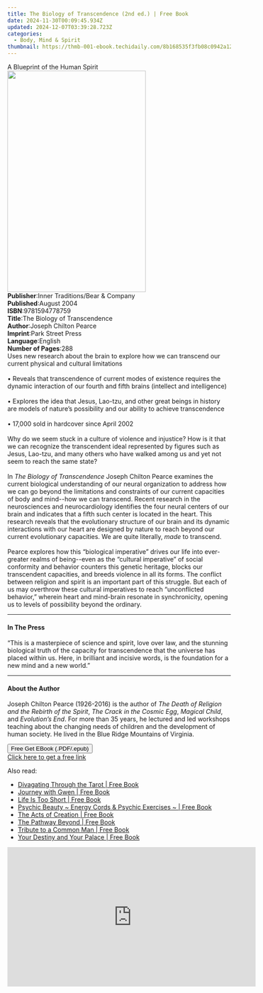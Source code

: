 ```yaml
---
title: The Biology of Transcendence (2nd ed.) | Free Book
date: 2024-11-30T00:09:45.934Z
updated: 2024-12-07T03:39:28.723Z
categories:
  - Body, Mind & Spirit
thumbnail: https://thmb-001-ebook.techidaily.com/8b168535f3fb08c0942a12f5239783ab8a802cc753b4b95325cdc2e6e5457f8d.jpg
---
```

<main id="book-container">
  <div class="flex flex-col">
    <div class="book-brief flex-1 py-6 px-4 sm:p-6 md:py-10 md:px-8">
      <!-- brief-->
      <div class="book-brief-main">A Blueprint of the Human Spirit</div>
    </div>
    <div
      class="book-meta-info flex-1 grid gap-4 col-start-1 col-end-3 row-start-1 sm:mb-6 sm:grid-cols-4 lg:gap-6 lg:col-start-2 lg:row-end-6 lg:row-span-6 lg:mb-0"
    >
      <div
        class="book-meta-info-left place-content-center mt-4 p-4 text-sm leading-6 col-start-2 col-span-2 dark:text-slate-400"
      >
        <img
          class="w-full h-500 object-cover rounded-lg sm:h-255 sm:col-span-2 lg:col-span-full"
          src="https://img-001-ebook.techidaily.com/f56121835ef49889cc4f92967097f8119ba11a688a4017b023dc164f1a8a9479.jpg"
          alt=""
          width="312"
          height="500"
        />
      </div>
      <div
        class="book-meta-info-right mt-2 col-start-1 row-start-2 col-span-3 self-center"
      >
        <!-- meta data  -->
        <div class="flex flex-col px-4 md:px-8">
          <div class="flex-1">
            <strong>Publisher</strong>:<span class="px-2"
              >Inner Traditions/Bear &amp; Company</span
            >
          </div>
          <div class="flex-1">
            <strong>Published</strong>:<span class="px-2">August 2004</span>
          </div>
          <div class="flex-1">
            <strong>ISBN</strong>:<span class="px-2">9781594778759</span>
          </div>
          <div class="flex-1">
            <strong>Title</strong>:<span class="px-2"
              >The Biology of Transcendence</span
            >
          </div>
          <div class="flex-1">
            <strong>Author</strong>:<span class="px-2"
              >Joseph Chilton Pearce</span
            >
          </div>
          <div class="flex-1">
            <strong>Imprint</strong>:<span class="px-2">Park Street Press</span>
          </div>
          <div class="flex-1">
            <strong>Language</strong>:<span class="px-2">English</span>
          </div>
          <div class="flex-1">
            <strong>Number of Pages</strong>:<span class="px-2">288</span>
          </div>
        </div>
      </div>
    </div>
    <div class="book-description flex-1 py-6 px-4 sm:p-6 md:py-10 md:px-8">
      <div class="book-description-main">
        <div accordion-content="" id="description">
          Uses new research about the brain to explore how we can transcend our
          current physical and cultural limitations <br />
          <br />• Reveals that transcendence of current modes of existence
          requires the dynamic interaction of our fourth and fifth brains
          (intellect and intelligence) <br />
          <br />• Explores the idea that Jesus, Lao-tzu, and other great beings
          in history are models of nature’s possibility and our ability to
          achieve transcendence <br />
          <br />• 17,000 sold in hardcover since April 2002 <br />
          <br />Why do we seem stuck in a culture of violence and injustice? How
          is it that we can recognize the transcendent ideal represented by
          figures such as Jesus, Lao-tzu, and many others who have walked among
          us and yet not seem to reach the same state? <br />
          <br />In <i>The Biology of Transcendence </i>Joseph Chilton Pearce
          examines the current biological understanding of our neural
          organization to address how we can go beyond the limitations and
          constraints of our current capacities of body and mind--how we can
          transcend. Recent research in the neurosciences and neurocardiology
          identifies the four neural centers of our brain and indicates that a
          fifth such center is located in the heart. This research reveals that
          the evolutionary structure of our brain and its dynamic interactions
          with our heart are designed by nature to reach beyond our current
          evolutionary capacities. We are quite literally, <i>made</i> to
          transcend. <br />
          <br />Pearce explores how this “biological imperative” drives our life
          into ever-greater realms of being--even as the “cultural imperative”
          of social conformity and behavior counters this genetic heritage,
          blocks our transcendent capacities, and breeds violence in all its
          forms. The conflict between religion and spirit is an important part
          of this struggle. But each of us may overthrow these cultural
          imperatives to reach “unconflicted behavior,” wherein heart and
          mind-brain resonate in synchronicity, opening us to levels of
          possibility beyond the ordinary.
        </div>
        <div class="accordion-fader"></div>
      </div>
    </div>
    <div class="book-excerpts flex-1 py-6 px-4 sm:p-6 md:py-10 md:px-8">
      <!-- excerpts-->
      <div class="book-excerpts-main">
        <hr />
        <h4 class="placeholder placeholder-heading">
          <span>In The Press</span>
        </h4>
        <p>
          “This is a masterpiece of science and spirit, love over law, and the
          stunning biological truth of the capacity for transcendence that the
          universe has placed within us. Here, in brilliant and incisive words,
          is the foundation for a new mind and a new world.”
        </p>
      </div>
    </div>
    <div class="book-about-author flex-1 py-6 px-4 sm:p-6 md:py-10 md:px-8">
      <!-- about author-->
      <div class="book-main-author-main">
        <hr />
        <h4 class="placeholder placeholder-heading">
          <span>About the Author</span>
        </h4>
        <p>
          Joseph Chilton Pearce (1926-2016) is the author of
          <i>The Death of Religion and the Rebirth of the Spirit</i>,
          <i>The Crack in the Cosmic Egg</i>, <i>Magical Child</i>, and
          <i>Evolution’s End</i>. For more than 35 years, he lectured and led
          workshops teaching about the changing needs of children and the
          development of human society. He lived in the Blue Ridge Mountains of
          Virginia.
        </p>
      </div>
    </div>
    <div class="book-free-get flex-1 py-6 px-4 sm:p-6 md:py-10 md:px-8">
      <button
        id="btn-free-get"
        class="bg-blue-500 hover:bg-blue-700 text-white font-bold py-2 px-4 rounded"
      >
        Free Get EBook (.PDF/.epub)
      </button>
      <div id="countdown-display" class="px-2 text-lg mt-2"></div>
      <a
        id="free-link"
        class="hidden bg-blue-500 hover:bg-blue-700 text-white font-bold py-2 px-4 rounded"
        href="https://www.ebooks.com/en-us/book/95783068/the-biology-of-transcendence/joseph-chilton-pearce/"
        target="_blank"
        >Click here to get a free link</a
      >
    </div>
    <script>
      let countdownTime = 0;
      let countdownInterval = null;
      document
        .getElementById('btn-free-get')
        .addEventListener('click', startCountdown);
      function startCountdown() {
        countdownTime = new Date().getTime() + 60000 * 3;
        countdownInterval = setInterval(updateCountdown, 1000);
        document.getElementById('btn-free-get').disabled = true;
        document
          .getElementById('btn-free-get')
          .classList.add('bg-gray-500', 'cursor-not-allowed');
      }
      function updateCountdown() {
        let currentTime = new Date().getTime();
        let timeLeft = countdownTime - currentTime;
        let secondsLeft = Math.floor(timeLeft / 1000);
        document.getElementById('countdown-display').innerHTML =
          `Remaining time: ${secondsLeft} seconds.`;
        if (secondsLeft <= 0) {
          clearInterval(countdownInterval);
          document.getElementById('btn-free-get').classList.add('hidden');
          document.getElementById('free-link').classList.remove('hidden');
          document.getElementById('countdown-display').innerHTML = '';
        }
      }
    </script>
  </div>
</main>

<ins class="adsbygoogle"
      style="display:block"
      data-ad-client="ca-pub-7571918770474297"
      data-ad-slot="8358498916"
      data-ad-format="auto"
      data-full-width-responsive="true"></ins>
    

<span class="atpl-alsoreadstyle">Also read:</span>
<div><ul>
<li><a href="https://novels-ebooks.techidaily.com/138585921-9781450282017-divagating-through-the-tarot/"><u>Divagating Through the Tarot | Free Book</u></a></li>
<li><a href="https://novels-ebooks.techidaily.com/138585086-9781452538716-journey-with-gwen/"><u>Journey with Gwen | Free Book</u></a></li>
<li><a href="https://novels-ebooks.techidaily.com/138585813-9781462020249-life-is-too-short/"><u>Life Is Too Short | Free Book</u></a></li>
<li><a href="https://novels-ebooks.techidaily.com/138584808-9781462033850-psychic-beauty-energy-cords-psychic-exercises/"><u>Psychic Beauty ~ Energy Cords & Psychic Exercises ~ | Free Book</u></a></li>
<li><a href="https://novels-ebooks.techidaily.com/138585305-9781475940237-the-acts-of-creation/"><u>The Acts of Creation | Free Book</u></a></li>
<li><a href="https://novels-ebooks.techidaily.com/138585853-9781462004799-the-pathway-beyond/"><u>The Pathway Beyond | Free Book</u></a></li>
<li><a href="https://novels-ebooks.techidaily.com/138584409-9781450294010-tribute-to-a-common-man/"><u>Tribute to a Common Man | Free Book</u></a></li>
<li><a href="https://novels-ebooks.techidaily.com/138584552-9781449743642-your-destiny-and-your-palace/"><u>Your Destiny and Your Palace | Free Book</u></a></li>
</ul></div>

<!-- affiliate ads begin -->
<iframe width="560" height="315" src="https://www.youtube.com/embed/Lp78eFEGwVU?si=-4orJBLvJJrggCJ2" title="YouTube video player" frameborder="0" allow="accelerometer; autoplay; clipboard-write; encrypted-media; gyroscope; picture-in-picture; web-share" referrerpolicy="strict-origin-when-cross-origin" allowfullscreen></iframe>
<!-- affiliate ads end -->

